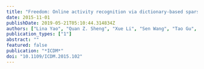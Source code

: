 ```yaml
---
title: "Freedom: Online activity recognition via dictionary-based sparse representation of RFID sensing data"
date: 2015-11-01
publishDate: 2019-05-21T05:10:44.314834Z
authors: ["Lina Yao", "Quan Z. Sheng", "Xue Li", "Sen Wang", "Tao Gu", "Wenjie Ruan", "Wan Zou"]
publication_types: ["1"]
abstract: ""
featured: false
publication: "*ICDM*"
doi: "10.1109/ICDM.2015.102"
---
```



